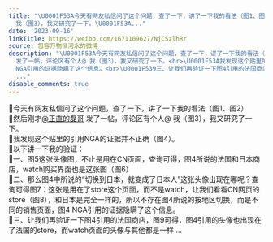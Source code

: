 ```yaml
---
title: "\U0001F53A今天有网友私信问了这个问题，查了一下，讲了一下我的看法（图1、图2）\U0001F53A然后刚才@正直的磊哥 发了一帖，评论区有个人@
  我（图3），我又研究了一下。\U0001F53A..."
date: '2023-09-16'
linkTitle: https://weibo.com/1671109627/NjCSzlhRr
source: 包容万物恒河水的微博
description: "\U0001F53A今天有网友私信问了这个问题，查了一下，讲了一下我的看法（图1、图2）<br>\U0001F53A然后刚才<a href=\"https://weibo.com/n/%E6%AD%A3%E7%9B%B4%E7%9A%84%E7%A3%8A%E5%93%A5\">@正直的磊哥</a>
  发了一帖，评论区有个人@ 我（图3），我又研究了一下。<br>\U0001F53A我发现这个贴里的引用NGA的证据并不正确（图4）。<br>\U0001F53A以下讲一下我的验证：<br>\U0001F539一、图5这张头像图，不止是用在CN页面，查询可得，图4所说的法国和日本商店，watch购买界面也是这张图（图6）<br>\U0001F539二、那么图4中所说的“切换到日本，就变成了日本人”这张头像出现在哪呢？查询可得图7：这张是用在了store这个页面，而不是watch，让我们看看CN网页的store（图8），和日本是完全一样的，所以不存在图4所说的按地区切换，而是不同的销售页面，图4
  NGA引用的证据隐瞒了这个信息。<br>\U0001F539三、让我们再验证一下图4引用的法国商店，图9可得，图4引用的头像也出现在了法国的store，而watch页面的头像与其他都是一样
  ..."
disable_comments: true
---
```

🔺今天有网友私信问了这个问题，查了一下，讲了一下我的看法（图1、图2）<br>🔺然后刚才<a href="https://weibo.com/n/%E6%AD%A3%E7%9B%B4%E7%9A%84%E7%A3%8A%E5%93%A5">@正直的磊哥</a> 发了一帖，评论区有个人@ 我（图3），我又研究了一下。<br>🔺我发现这个贴里的引用NGA的证据并不正确（图4）。<br>🔺以下讲一下我的验证：<br>🔹一、图5这张头像图，不止是用在CN页面，查询可得，图4所说的法国和日本商店，watch购买界面也是这张图（图6）<br>🔹二、那么图4中所说的“切换到日本，就变成了日本人”这张头像出现在哪呢？查询可得图7：这张是用在了store这个页面，而不是watch，让我们看看CN网页的store（图8），和日本是完全一样的，所以不存在图4所说的按地区切换，而是不同的销售页面，图4 NGA引用的证据隐瞒了这个信息。<br>🔹三、让我们再验证一下图4引用的法国商店，图9可得，图4引用的头像也出现在了法国的store，而watch页面的头像与其他都是一样 ...